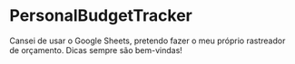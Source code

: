 # PersonalBudgetTracker
Cansei de usar o Google Sheets, pretendo fazer o meu próprio rastreador de orçamento. Dicas sempre são bem-vindas!
